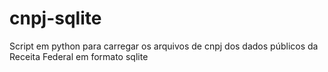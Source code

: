 # cnpj-sqlite
Script em python para carregar os arquivos de cnpj dos dados públicos da Receita Federal em formato sqlite
